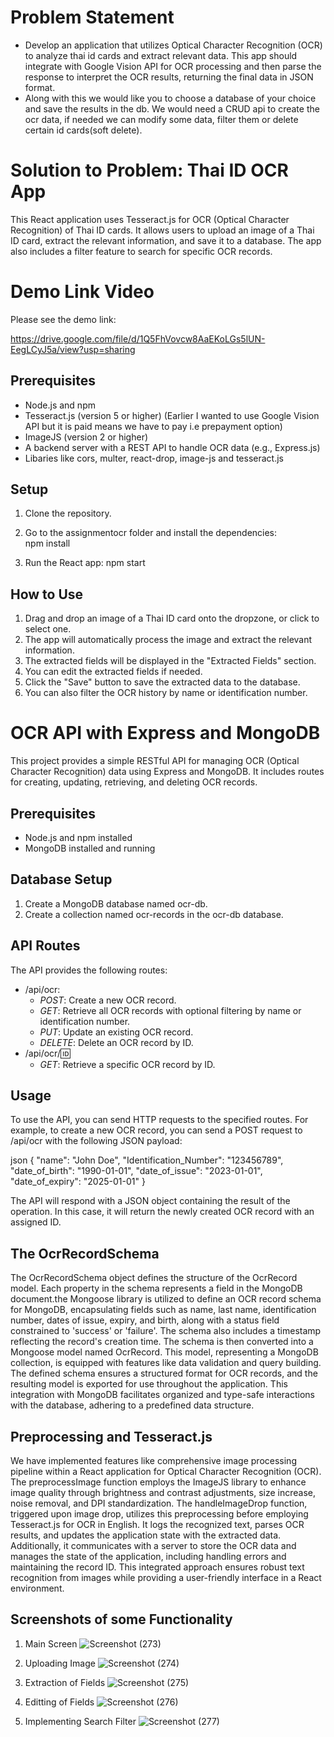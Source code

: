 # Problem Statement

- Develop an application that utilizes Optical Character Recognition (OCR) to analyze thai id cards and extract relevant data. This app should integrate with Google Vision API for OCR processing and then parse the response to interpret the OCR results, returning the final data in JSON format.
- Along with this we would like you to choose a database of your choice and save the results in the db. We would need a CRUD api to create the ocr data, if needed we can modify some data, filter them or delete certain id cards(soft delete).


# Solution to Problem: Thai ID OCR App

This React application uses Tesseract.js for OCR (Optical Character Recognition) of Thai ID cards. It allows users to upload an image of a Thai ID card, extract the relevant information, and save it to a database. The app also includes a filter feature to search for specific OCR records.

# Demo Link Video
 Please see the demo link:
 
https://drive.google.com/file/d/1Q5FhVovcw8AaEKoLGs5lUN-EegLCyJ5a/view?usp=sharing


## Prerequisites

- Node.js and npm
- Tesseract.js (version 5 or higher) (Earlier I wanted to use Google Vision API but it is paid means we have to pay i.e prepayment option)
- ImageJS (version 2 or higher)
- A backend server with a REST API to handle OCR data (e.g., Express.js)
- Libaries like cors, multer, react-drop, image-js and tesseract.js

## Setup

1. Clone the repository.
   
2. Go to the assignmentocr folder and install the dependencies:   
npm install

3. Run the React app: 
npm start


## How to Use

1. Drag and drop an image of a Thai ID card onto the dropzone, or click to select one.
2. The app will automatically process the image and extract the relevant information.
3. The extracted fields will be displayed in the "Extracted Fields" section.
4. You can edit the extracted fields if needed.
5. Click the "Save" button to save the extracted data to the database.
6. You can also filter the OCR history by name or identification number.

# OCR API with Express and MongoDB

This project provides a simple RESTful API for managing OCR (Optical Character Recognition) data using Express and MongoDB. It includes routes for creating, updating, retrieving, and deleting OCR records.

## Prerequisites

- Node.js and npm installed
- MongoDB installed and running

## Database Setup

1. Create a MongoDB database named ocr-db.
2. Create a collection named ocr-records in the ocr-db database.

## API Routes

The API provides the following routes:

- /api/ocr:
  - *POST*: Create a new OCR record.
  - *GET*: Retrieve all OCR records with optional filtering by name or identification number.
  - *PUT*: Update an existing OCR record.
  - *DELETE*: Delete an OCR record by ID.
- /api/ocr/:id:
  - *GET*: Retrieve a specific OCR record by ID.

## Usage

To use the API, you can send HTTP requests to the specified routes. For example, to create a new OCR record, you can send a POST request to /api/ocr with the following JSON payload:

json
{
  "name": "John Doe",
  "Identification_Number": "123456789",
  "date_of_birth": "1990-01-01",
  "date_of_issue": "2023-01-01",
  "date_of_expiry": "2025-01-01"
}


The API will respond with a JSON object containing the result of the operation. In this case, it will return the newly created OCR record with an assigned ID.

##  The OcrRecordSchema

The OcrRecordSchema object defines the structure of the OcrRecord model. Each property in the schema represents a field in the MongoDB document.the Mongoose library is utilized to define an OCR record schema for MongoDB, encapsulating fields such as name, last name, identification number, dates of issue, expiry, and birth, along with a status field constrained to 'success' or 'failure'. The schema also includes a timestamp reflecting the record's creation time. The schema is then converted into a Mongoose model named OcrRecord. This model, representing a MongoDB collection, is equipped with features like data validation and query building. The defined schema ensures a structured format for OCR records, and the resulting model is exported for use throughout the application. This integration with MongoDB facilitates organized and type-safe interactions with the database, adhering to a predefined data structure.

##  Preprocessing and Tesseract.js 

We have implemented  features like comprehensive image processing pipeline within a React application for Optical Character Recognition (OCR). The preprocessImage function employs the ImageJS library to enhance image quality through brightness and contrast adjustments, size increase, noise removal, and DPI standardization. The handleImageDrop function, triggered upon image drop, utilizes this preprocessing before employing Tesseract.js for OCR in English. It logs the recognized text, parses OCR results, and updates the application state with the extracted data. Additionally, it communicates with a server to store the OCR data and manages the state of the application, including handling errors and maintaining the record ID. This integrated approach ensures robust text recognition from images while providing a user-friendly interface in a React environment.

## Screenshots of some Functionality

1. Main Screen
    ![Screenshot (273)](https://github.com/Yashg5311/AssignmentOCRapp/assets/91370994/cf3a9586-753b-4c18-a843-99166dc8886c)

   
2. Uploading Image
   ![Screenshot (274)](https://github.com/Yashg5311/AssignmentOCRapp/assets/91370994/443792e0-3054-49b5-ae8b-fd2c03713cda)


3. Extraction of Fields
   ![Screenshot (275)](https://github.com/Yashg5311/AssignmentOCRapp/assets/91370994/361122fb-4cf9-4032-837f-7bd94250de68)


4. Editting of Fields
   ![Screenshot (276)](https://github.com/Yashg5311/AssignmentOCRapp/assets/91370994/de605208-e621-4a32-8315-2a06bf19e58e)


5. Implementing Search Filter
   ![Screenshot (277)](https://github.com/Yashg5311/AssignmentOCRapp/assets/91370994/2c9a08db-f763-477d-89ba-d12da37d6522)


